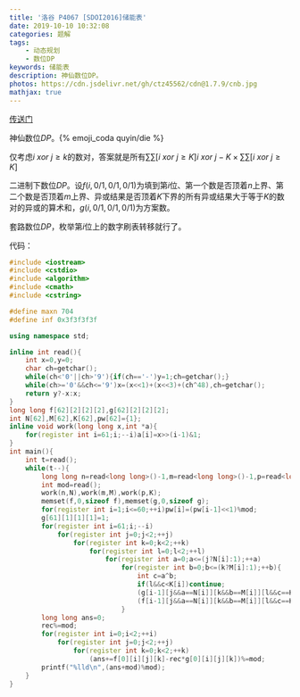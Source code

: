 ```yaml
---
title: '洛谷 P4067 [SDOI2016]储能表'
date: 2019-10-10 10:32:08
categories: 题解
tags:
	- 动态规划
	- 数位DP
keywords: 储能表
description: 神仙数位DP。
photos: https://cdn.jsdelivr.net/gh/ctz45562/cdn@1.7.9/cnb.jpg
mathjax: true
---
```


[传送门](https://www.luogu.org/problem/P4067)

神仙数位$DP$。{% emoji_coda quyin/die %}

<!--more-->

仅考虑$i\ xor\ j\ge k$的数对，答案就是所有$\sum\sum[i\ xor\ j\ge K] i\ xor\ j-K\times\sum\sum[i\ xor\ j\ge K]$

二进制下数位$DP$。设$f(i,0/1,0/1,0/1)$为填到第$i$位、第一个数是否顶着$n$上界、第二个数是否顶着$m$上界、异或结果是否顶着$K$下界的所有异或结果大于等于$K$的数对的异或的算术和，$g(i,0/1,0/1,0/1)$为方案数。

套路数位$DP$，枚举第$i$位上的数字刷表转移就行了。

代码：

``` cpp
#include <iostream>
#include <cstdio>
#include <algorithm>
#include <cmath>
#include <cstring>

#define maxn 704
#define inf 0x3f3f3f3f

using namespace std;

inline int read(){
	int x=0,y=0;
	char ch=getchar();
	while(ch<'0'||ch>'9'){if(ch=='-')y=1;ch=getchar();}
	while(ch>='0'&&ch<='9')x=(x<<1)+(x<<3)+(ch^48),ch=getchar();
	return y?-x:x;
}
long long f[62][2][2][2],g[62][2][2][2];
int N[62],M[62],K[62],pw[62]={1};
inline void work(long long x,int *a){
	for(register int i=61;i;--i)a[i]=x>>(i-1)&1;
}
int main(){
	int t=read();
	while(t--){
		long long n=read<long long>()-1,m=read<long long>()-1,p=read<long long>(),rec=p;
		int mod=read();
		work(n,N),work(m,M),work(p,K);
		memset(f,0,sizeof f),memset(g,0,sizeof g);
		for(register int i=1;i<=60;++i)pw[i]=(pw[i-1]<<1)%mod;
		g[61][1][1][1]=1;
		for(register int i=61;i;--i)
			for(register int j=0;j<2;++j)
				for(register int k=0;k<2;++k)
					for(register int l=0;l<2;++l)
						for(register int a=0;a<=(j?N[i]:1);++a)
							for(register int b=0;b<=(k?M[i]:1);++b){
								int c=a^b;
								if(l&&c<K[i])continue;
								(g[i-1][j&&a==N[i]][k&&b==M[i]][l&&c==K[i]]+=g[i][j][k][l])%=mod;
								(f[i-1][j&&a==N[i]][k&&b==M[i]][l&&c==K[i]]+=f[i][j][k][l]+(c?g[i][j][k][l]*pw[i-1]:0))%=mod;
							}
		long long ans=0;
		rec%=mod;
		for(register int i=0;i<2;++i)
			for(register int j=0;j<2;++j)
				for(register int k=0;k<2;++k)
					(ans+=f[0][i][j][k]-rec*g[0][i][j][k])%=mod;
		printf("%lld\n",(ans+mod)%mod);
	}	
}
```


